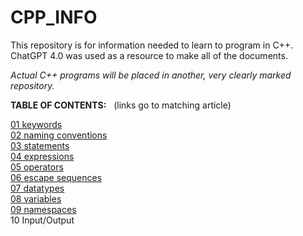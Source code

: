 # CPP_INFO

This repository is for information needed to learn to program in C++.
ChatGPT 4.0 was used as a resource to make all of the documents.

<em>Actual C++ programs will be placed in another, very clearly marked repository.</em>

<strong>TABLE OF CONTENTS:</strong>
&nbsp; (links go to matching article)

<a href="https://github.com/atomicBadger2099/CPP_INFO/blob/main/01%20KEYWORDS.pdf" target="_blank">01  keywords</a><br>
<a href="https://github.com/atomicBadger2099/CPP_INFO/blob/main/02%20NAMING_CONVENTIONS.pdf" target="_blank">02  naming conventions</a><br>
<a href="https://github.com/atomicBadger2099/CPP_INFO/blob/main/03%20STATEMENTS.pdf" target="_blank">03  statements</a><br>
<a href="https://github.com/atomicBadger2099/CPP_INFO/blob/main/04%20EXPRESSIONS.pdf" target="_blank">04  expressions</a><br>
<a href="05 OPERATORS.pdf" target="_blank">05  operators</a><br>
<a href="06 ESCAPE SEQUENCES.pdf" target="_blank">06  escape sequences</a><br>
<a href="07 DATATYPES.pdf" target="_blank">07  datatypes</a><br>
<a href="08 VARIABLES.pdf" target="_blank">08  variables</a><br>
<a href="09 NAMESPACES.pdf" target="_blank">09  namespaces</a><br>
10  Input/Output<br>
